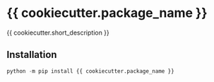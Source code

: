 # {{ cookiecutter.package_name }}

{{ cookiecutter.short_description }}

## Installation

```python
python -m pip install {{ cookiecutter.package_name }}
```
